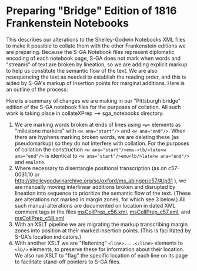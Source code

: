 # Preparing "Bridge" Edition of 1816 Frankenstein Notebooks

This describes our alterations to the Shelley-Godwin Notebooks XML files to make it possible to collate them with the other Frankenstein editions we are preparing. Because the S-GA Notebook files represent diplomatic encoding of each notebook page, S-GA does not mark when words and "streams" of text are broken by lineation, so we are adding explicit markup to help us constitute the semantic flow of the text. We are also resequencing the text as needed to establish the reading order, and this is aided by S-GA's markup of insertion points for marginal additions. Here is an outline of the process:

Here is a summary of changes we are making in our "Pittsburgh bridge" edition of the S-GA notebook files for the purposes of collation. All such work is taking place in collateXPrep --> sga_notebooks directory. 

1) We are marking words broken at ends of lines using `<w>` elements as "milestone markers" with  `<w ana="start"/>` and `<w ana="end"/>`. When there are hyphens marking broken words, we are deleting these (as pseudomarkup) so they do not interfere with collation. For the purposes of collation the construction `<w ana="start"/>emu-<lb/>late<w ana="end"/>` is identical to `<w ana="start"/>emu<lb/>late<w ana="end"/>` and `emulate`. 
2) Where necessary to disentangle positional transcription (as on c57-0031.10 or http://shelleygodwinarchive.org/sc/oxford/ms_abinger/c57/#/p31 ), we are manually moving interlinear additions broken and disrupted by lineation into sequence to prioritize the semantic flow of the text. (These are alterations not marked in margin zones, for which see 3 below.) All such manual alterations are documented on location in dated XML comment tags in the files  [msCollPrep_c56.xml](https://github.com/ebeshero/Pittsburgh_Frankenstein/blob/master/collateXPrep/sga_Notebooks/msCollPrep_c56.xml), [msCollPrep_c57.xml](https://github.com/ebeshero/Pittsburgh_Frankenstein/blob/master/collateXPrep/sga_Notebooks/msCollPrep_c57.xml), and [msCollPrep_c58.xml](https://github.com/ebeshero/Pittsburgh_Frankenstein/blob/master/collateXPrep/sga_Notebooks/msCollPrep_c58.xml)
3) With an XSLT pipeline we are migrating the markup transcribing margin zones into position at their marked insertion points. (This is facilitated by S-GA's location indicators.)
4) With another XSLT we are "flattening" `<line>....</line>` elements to `<lb/>` elements, to preserve these for information about their location. We also run XSLT to "flag" the specific location of each line on its page to facilitate stand-off pointers to S-GA files. 
